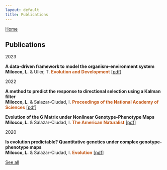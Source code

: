 ```yaml
---
layout: default
title: Publications
---
```


[Home](./)

## Publications

2023

**A data‐driven framework to model the organism–environment system**  
**Milocco, L.** & Uller, T.
**<span style="color:#C35817">Evolution and Development</span>**  [[pdf]](https://lisandromilocco.github.io/papers/EvolutionandDevelopment-2023-Milocco.pdf)

2022

**A method to predict the response to directional selection using a Kalman filter**  
**Milocco, L.** & Salazar-Ciudad, I.
**<span style="color:#C35817">Proceedings of the National Academy of Sciences</span>**  [[pdf]](https://lisandromilocco.github.io/papers/pnas_kalman_milocco.pdf)

**Evolution of the G Matrix under Nonlinear Genotype-Phenotype Maps**  
**Milocco, L.** & Salazar-Ciudad, I.
**<span style="color:#C35817">The American Naturalist</span>**  [[pdf]](https://lisandromilocco.github.io/papers/amnat_milocco_2022.pdf)

2020

**Is evolution predictable? Quantitative genetics under complex genotype-phenotype maps**  
**Milocco, L.** & Salazar-Ciudad, I.
**<span style="color:#C35817">Evolution</span>**  [[pdf]](https://lisandromilocco.github.io/papers/evol_milocco_2020.pdf)

[See all](./publications)
